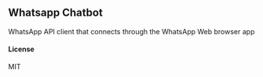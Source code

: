 ## Whatsapp Chatbot

WhatsApp API client that connects through the WhatsApp Web browser app

#### License

MIT